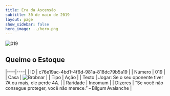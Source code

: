 ```yaml
---
title: Era da Ascensão
subtitle: 30 de maio de 2019
layout: page
show_sidebar: false
hero_image: ../hero.png
---
```


![019](https://cdn.keyforgegame.com/media/card_front/pt/435_019_42J9R9MF5VJ7_pt.png)

## Queime o Estoque

|----|----|
| ID | c76e19ac-4bd1-4f6d-981a-818dc79b5a19 |
| Número | 019 |
| Casa | ![Brobnar](https://archonarcana.com/images/thumb/e/e0/Brobnar.png/22px-Brobnar.png "Brobnar") |
| Tipo | Ação |
| Texto | Jogar: Se o seu oponente tiver 7A ou mais, ele perde 4A. |
| Raridade | Incomum |
| Dizeres | ”Se você não consegue proteger, você não merece.”  – Bilgum Avalanche |
